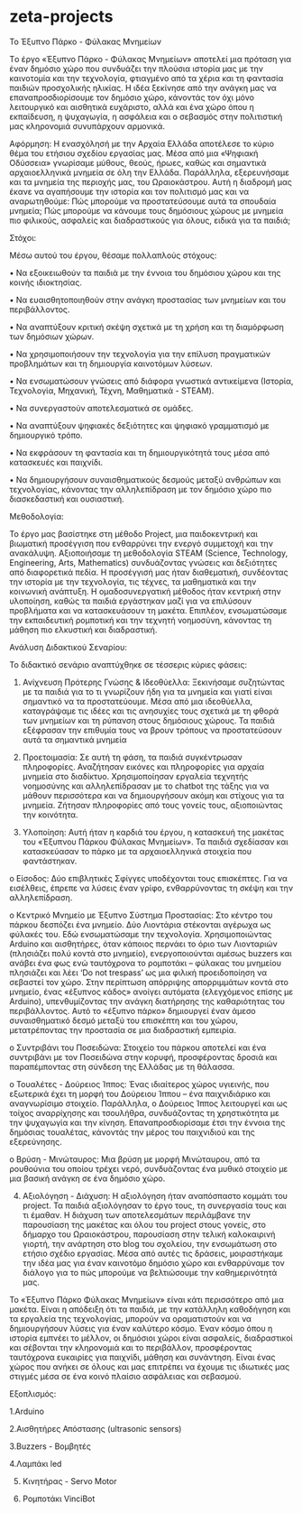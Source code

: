# zeta-projects
Το Έξυπνο Πάρκο - Φύλακας Μνημείων

Tο έργο «Έξυπνο Πάρκο - Φύλακας Μνημείων» αποτελεί μια πρόταση για έναν δημόσιο χώρο που συνδυάζει την πλούσια ιστορία μας με την καινοτομία και την τεχνολογία, φτιαγμένο από τα χέρια και τη φαντασία παιδιών προσχολικής ηλικίας. Η ιδέα ξεκίνησε από την ανάγκη μας να επαναπροσδιορίσουμε τον δημόσιο χώρο, κάνοντάς τον όχι μόνο λειτουργικό και αισθητικά ευχάριστο, αλλά και ένα χώρο όπου η εκπαίδευση, η ψυχαγωγία, η ασφάλεια και ο σεβασμός στην πολιτιστική μας κληρονομιά συνυπάρχουν αρμονικά.

Αφόρμηση:
Η ενασχόλησή με την Αρχαία Ελλάδα αποτέλεσε το κύριο θέμα του ετήσιου σχεδίου εργασίας μας. Μέσα από μια «Ψηφιακή Οδύσσεια» γνωρίσαμε μύθους, θεούς, ήρωες, καθώς και σημαντικά αρχαιοελληνικά μνημεία σε όλη την Ελλάδα. Παράλληλα, εξερευνήσαμε και τα μνημεία της περιοχής μας, του Ωραιοκάστρου. Αυτή η διαδρομή μας έκανε να αγαπήσουμε την ιστορία και τον πολιτισμό μας και να αναρωτηθούμε: Πώς μπορούμε να προστατεύσουμε αυτά τα σπουδαία μνημεία; Πώς μπορούμε να κάνουμε τους δημόσιους χώρους με μνημεία πιο φιλικούς, ασφαλείς και διαδραστικούς για όλους, ειδικά για τα παιδιά;  

Στόχοι:

Μέσω αυτού του έργου, θέσαμε πολλαπλούς στόχους:

•	Να εξοικειωθούν τα παιδιά με την έννοια του δημόσιου χώρου και της κοινής ιδιοκτησίας.

•	Να ευαισθητοποιηθούν στην ανάγκη προστασίας των μνημείων και του περιβάλλοντος.

•	Να αναπτύξουν κριτική σκέψη σχετικά με τη χρήση και τη διαμόρφωση των δημόσιων χώρων.

•	Να χρησιμοποιήσουν την τεχνολογία για την επίλυση πραγματικών προβλημάτων και τη δημιουργία καινοτόμων λύσεων.

•	Να ενσωματώσουν γνώσεις από διάφορα γνωστικά αντικείμενα (Ιστορία, Τεχνολογία, Μηχανική, Τέχνη, Μαθηματικά - STEAM). 

•	Να συνεργαστούν αποτελεσματικά σε ομάδες. 

•	Να αναπτύξουν ψηφιακές δεξιότητες και ψηφιακό γραμματισμό με δημιουργικό τρόπο. 

•	Να εκφράσουν τη φαντασία και τη δημιουργικότητά τους μέσα από κατασκευές και παιχνίδι.  

•	Να δημιουργήσουν συναισθηματικούς δεσμούς μεταξύ ανθρώπων και τεχνολογίας, κάνοντας την αλληλεπίδραση με τον δημόσιο χώρο πιο διασκεδαστική και ουσιαστική.

Μεθοδολογία:

Το έργο μας βασίστηκε στη μέθοδο Project, μια παιδοκεντρική και βιωματική προσέγγιση που ενθαρρύνει την ενεργό συμμετοχή και την ανακάλυψη. Αξιοποιήσαμε τη μεθοδολογία STEAM (Science, Technology, Engineering, Arts, Mathematics) συνδυάζοντας γνώσεις και δεξιότητες από διαφορετικά πεδία. Η προσέγγισή μας ήταν διαθεματική, συνδέοντας την ιστορία με την τεχνολογία, τις τέχνες, τα μαθηματικά και την κοινωνική ανάπτυξη. Η ομαδοσυνεργατική μέθοδος ήταν κεντρική στην υλοποίηση, καθώς τα παιδιά εργάστηκαν μαζί για να επιλύσουν προβλήματα και να κατασκευάσουν τη μακέτα. Επιπλέον, ενσωματώσαμε την εκπαιδευτική ρομποτική και την τεχνητή νοημοσύνη, κάνοντας τη μάθηση πιο ελκυστική και διαδραστική. 

Ανάλυση Διδακτικού Σεναρίου:

Το διδακτικό σενάριο αναπτύχθηκε σε τέσσερις κύριες φάσεις:

1.	Ανίχνευση Πρότερης Γνώσης & Ιδεοθύελλα: Ξεκινήσαμε συζητώντας με τα παιδιά για το τι γνωρίζουν ήδη για τα μνημεία και γιατί είναι σημαντικό να τα προστατεύουμε. Μέσα από μια ιδεοθύελλα, καταγράψαμε τις ιδέες και τις ανησυχίες τους σχετικά με τη φθορά των μνημείων και τη ρύπανση στους δημόσιους χώρους. Τα παιδιά εξέφρασαν την επιθυμία τους να βρουν τρόπους να προστατεύσουν αυτά τα σημαντικά μνημεία

2.	Προετοιμασία: Σε αυτή τη φάση, τα παιδιά συγκέντρωσαν πληροφορίες. Αναζήτησαν εικόνες και πληροφορίες για αρχαία μνημεία στο διαδίκτυο. Χρησιμοποίησαν εργαλεία τεχνητής νοημοσύνης και αλληλεπίδρασαν με το chatbot της τάξης για να μάθουν περισσότερα και να δημιουργήσουν ακόμη και στίχους για τα μνημεία. Ζήτησαν πληροφορίες από τους γονείς τους, αξιοποιώντας την κοινότητα.
	  
3.	Υλοποίηση: Αυτή ήταν η καρδιά του έργου, η κατασκευή της μακέτας του «Έξυπνου Πάρκου Φύλακας Μνημείων». Τα παιδιά σχεδίασαν και κατασκεύασαν το πάρκο με τα αρχαιοελληνικά στοιχεία που φαντάστηκαν.
   
o	Είσοδος: Δύο επιβλητικές Σφίγγες υποδέχονται τους επισκέπτες. Για να εισέλθεις, έπρεπε να λύσεις έναν γρίφο, ενθαρρύνοντας τη σκέψη και την αλληλεπίδραση.

o	Κεντρικό Μνημείο με Έξυπνο Σύστημα Προστασίας: Στο κέντρο του πάρκου δεσπόζει ένα μνημείο. Δύο Λιοντάρια στέκονται αγέρωχα ως φύλακές του. Εδώ ενσωματώσαμε την τεχνολογία. Χρησιμοποιώντας Arduino και αισθητήρες, όταν κάποιος περνάει το όριο των Λιονταριών (πλησιάζει πολύ κοντά στο μνημείο), ενεργοποιούνται αμέσως buzzers και ανάβει ένα φως ενώ ταυτόχρονα το ρομποτάκι – φύλακας του μνημείου πλησιάζει και λέει ‘Do not trespass’ ως μια φιλική προειδοποίηση να σεβαστεί τον χώρο. Στην περίπτωση απόρριψης απορριμμάτων κοντά στο μνημείο, ένας «έξυπνος κάδος» ανοίγει αυτόματα (ελεγχόμενος επίσης με Arduino), υπενθυμίζοντας την ανάγκη διατήρησης της καθαριότητας του περιβάλλοντος. Αυτό το «έξυπνο πάρκο» δημιουργεί έναν άμεσο συναισθηματικό δεσμό μεταξύ του επισκέπτη και του χώρου, μετατρέποντας την προστασία σε μια διαδραστική εμπειρία. 

o	Συντριβάνι του Ποσειδώνα: Στοιχείο του πάρκου αποτελεί και ένα συντριβάνι με τον Ποσειδώνα στην κορυφή, προσφέροντας δροσιά και παραπέμποντας στη σύνδεση της Ελλάδας με τη θάλασσα.

o	Τουαλέτες - Δούρειος Ίππος: Ένας ιδιαίτερος χώρος υγιεινής, που εξωτερικά έχει τη μορφή του Δούρειου Ίππου – ένα παιχνιδιάρικο και αναγνωρίσιμο στοιχείο. Παράλληλα, ο Δούρειος Ίππος λειτουργεί και ως τοίχος αναρρίχησης και τσουλήθρα, συνδυάζοντας τη χρηστικότητα με την ψυχαγωγία και την κίνηση. Επαναπροσδιορίσαμε έτσι την έννοια της δημόσιας τουαλέτας, κάνοντάς την μέρος του παιχνιδιού και της εξερεύνησης.

o	Βρύση - Μινώταυρος: Μια βρύση με μορφή Μινώταυρου, από τα ρουθούνια του οποίου τρέχει νερό, συνδυάζοντας ένα μυθικό στοιχείο με μια βασική ανάγκη σε ένα δημόσιο χώρο.

4.	Αξιολόγηση - Διάχυση: Η αξιολόγηση ήταν αναπόσπαστο κομμάτι του project. Τα παιδιά αξιολόγησαν το έργο τους, τη συνεργασία τους και τι έμαθαν. Η διάχυση των αποτελεσμάτων περιλάμβανε την παρουσίαση της μακέτας και όλου του project στους γονείς, στο δήμαρχο του Ωραιοκάστρου, παρουσίαση στην τελική καλοκαιρινή γιορτή, την ανάρτηση στο blog του σχολείου, την ενσωμάτωση στο ετήσιο σχέδιο εργασίας. Μέσα από αυτές τις δράσεις, μοιραστήκαμε την ιδέα μας για έναν καινοτόμο δημόσιο χώρο και ενθαρρύναμε τον διάλογο για το πώς μπορούμε να βελτιώσουμε την καθημερινότητά μας.   

Το «Έξυπνο Πάρκο Φύλακας Μνημείων» είναι κάτι περισσότερο από μια μακέτα. Είναι η απόδειξη ότι τα παιδιά, με την κατάλληλη καθοδήγηση και τα εργαλεία της τεχνολογίας, μπορούν να οραματιστούν και να δημιουργήσουν λύσεις για έναν καλύτερο κόσμο. Έναν κόσμο όπου η ιστορία εμπνέει το μέλλον, οι δημόσιοι χώροι είναι ασφαλείς, διαδραστικοί και σέβονται την κληρονομιά και το περιβάλλον, προσφέροντας ταυτόχρονα ευκαιρίες για παιχνίδι, μάθηση και συνάντηση. Είναι ένας χώρος που ανήκει σε όλους και μας επιτρέπει να έχουμε τις ιδιωτικές μας στιγμές μέσα σε ένα κοινό πλαίσιο ασφάλειας και σεβασμού.

Εξοπλισμός:

1.Arduino

2.Αισθητήρες Απόστασης (ultrasonic sensors)

3.Buzzers - Βομβητές

4.Λαμπάκι led

5. Κινητήρας - Servo Motor

6. Ρομποτάκι VinciBot


